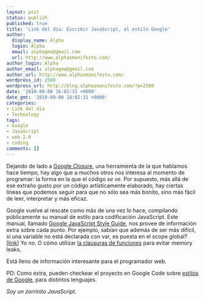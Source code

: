 ```yaml
---
layout: post
status: publish
published: true
title: 'Link del día: Escribir JavaScript, al estilo Google'
author:
  display_name: Alpha
  login: Alpha
  email: alphagma@gmail.com
  url: http://www.alphasmanifesto.com/
author_login: Alpha
author_email: alphagma@gmail.com
author_url: http://www.alphasmanifesto.com/
wordpress_id: 2508
wordpress_url: http://blog.alphasmanifesto.com/?p=2508
date: '2010-09-08 16:02:31 +0000'
date_gmt: '2010-09-08 18:02:31 +0000'
categories:
- Link del día
- Technology
tags:
- Google
- JavaScript
- web 2.0
- coding
comments: []
---
```


Dejando de lado a [Google Closure](https://blog.alphasmanifesto.com/2009/12/16/link-del-dia-google-closure/), una herramienta de la que hablamos hace tiempo, hay algo que a muchos otros nos interesa al momento de programar: la forma en la que el código _se ve_. Por supuesto, más allá de ese extraño gusto por un código artísticamente elaborado, hay ciertas líneas que podemos seguir para que no sólo sea más bonito, sino más fácil de leer, interpretar y más eficaz.

Google vuelve al rescate como más de una vez lo hace, compilando públicamente su manual de estilo para codificación JavaScript. Este manual, llamado [Google JavaScript Style Guide](http://google-styleguide.googlecode.com/svn/trunk/javascriptguide.xml), nos provee de información extra sobre cada punto. Por ejemplo, sabían que además de ser más difícil, si  una variable no está declarada con var, es puesta en el scope global? [[link](http://google-styleguide.googlecode.com/svn/trunk/javascriptguide.xml?showone=var#var)] Yo no. O cómo utilizar [la clausuras de funciones](http://google-styleguide.googlecode.com/svn/trunk/javascriptguide.xml?showone=Closures#Closures) para evitar memory leaks.

Está lleno de información interesante para el programador web.

PD: Como extra, pueden checkear el proyecto en Google Code sobre [estilos de Google](http://code.google.com/p/google-styleguide/), para distintos lenguajes.

_Soy un zorrinito JavaScript._
